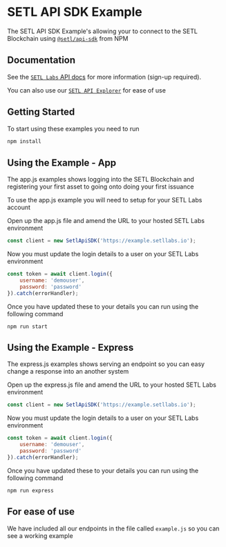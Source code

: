 # SETL API SDK Example

The SETL API SDK Example's allowing your to connect to the SETL Blockchain using [`@setl/api-sdk`](https://www.npmjs.com/package/@setl/api-sdk) from NPM

## Documentation

See the [`SETL Labs` API docs](https://setl.io/labs/api) for more information (sign-up required).

You can also use our [`SETL API Explorer`](https://setl.io/labs/api/explorer) for ease of use

## Getting Started

To start using these examples you need to run

```sh
npm install
```

## Using the Example - App

The app.js examples shows logging into the SETL Blockchain and registering your first asset to going onto doing your first issuance

To use the app.js example you will need to setup for your SETL Labs account

Open up the app.js file and amend the URL to your hosted SETL Labs environment
```js
const client = new SetlApiSDK('https://example.setllabs.io');
```

Now you must update the login details to a user on your SETL Labs environment 
```js
const token = await client.login({
    username: 'demouser',
    password: 'password'
}).catch(errorHandler);
```

Once you have updated these to your details you can run using the following command

```
npm run start
```

## Using the Example - Express

The express.js examples shows serving an endpoint so you can easy change a response into an another system

Open up the express.js file and amend the URL to your hosted SETL Labs environment
```js
const client = new SetlApiSDK('https://example.setllabs.io');
```

Now you must update the login details to a user on your SETL Labs environment 
```js
const token = await client.login({
    username: 'demouser',
    password: 'password'
}).catch(errorHandler);
```

Once you have updated these to your details you can run using the following command

```
npm run express
```

## For ease of use

We have included all our endpoints in the file called `example.js` so you can see a working example